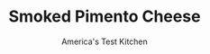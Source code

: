 ---
layout: ../../layouts/MarkdownPostLayout.astro
title: Smoked Pimento Cheese
author: America's Test Kitchen
pubDate: 2023-03-15
description: "There are as many paths to pimento cheese as there are back roads in the South. We wanted to find the most direct route."
image_url: https://res.cloudinary.com/hksqkdlah/image/upload/ar_1:1,c_fill,dpr_2.0,f_auto,fl_lossy.progressive.strip_profile,g_faces:auto,q_auto:low,w_344/23193_sfs-pimento-cheese-6
tags: ["Cheese","Condiments"]
calories: 
protein: 
carbohydrates: 
fats: 
fiber: 
ingredients: ["2/3 cup, mayonnaise","2 tablespoons, cream cheese, softened","1 teaspoon, lemon juice","1 teaspoon, Worcestershire sauce","1/4 teaspoon, cayenne pepper","8 ounces yellow, sharp cheddar cheese","8 ounces, smoked cheddar cheese","1/3 cup, pimentos, patted dry and minced"]
serves: 
time: "25 minutes"
instructions: ["Whisk mayonnaise, cream cheese, lemon juice, Worcestershire, and cayenne together in large bowl.","Shred sharp cheddar on large holes of box grater. Shred smoked cheddar on small holes of box grater. Stir pimentos and both cheeses into mayonnaise mixture until thoroughly combined. Serve. (Pimento cheese will keep refrigerated for at least 1 week.)"]
nutrition: undefined
notes: "You will need one 4-ounce jar of pimentos for this recipe. Yellow cheddar cheese is traditional, but you can substitute white cheddar cheese. Use the pimento cheese as a sandwich spread or serve it with crackers or crudites."
---